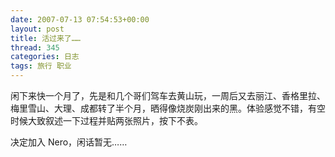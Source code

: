 ```yaml
---
date: 2007-07-13 07:54:53+00:00
layout: post
title: 活过来了……
thread: 345
categories: 日志
tags: 旅行 职业
---
```


闲下来快一个月了，先是和几个哥们驾车去黄山玩，一周后又去丽江、香格里拉、梅里雪山、大理、成都转了半个月，晒得像烧炭刚出来的黑。体验感觉不错，有空时候大致叙述一下过程并贴两张照片，按下不表。  
  
决定加入 Nero，闲话暂无……
